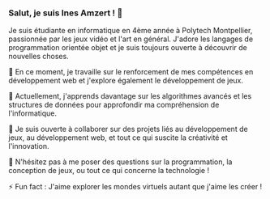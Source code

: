 ### Salut, je suis Ines Amzert ! 👋


Je suis étudiante en informatique en 4ème année à Polytech Montpellier, passionnée par les jeux vidéo et l'art en général. J'adore les langages de programmation orientée objet et je suis toujours ouverte à découvrir de nouvelles choses.

🔭 En ce moment, je travaille sur le renforcement de mes compétences en développement web et j'explore également le développement de jeux.

🌱 Actuellement, j'apprends davantage sur les algorithmes avancés et les structures de données pour approfondir ma compréhension de l'informatique.

👯 Je suis ouverte à collaborer sur des projets liés au développement de jeux, au développement web, et tout ce qui suscite la créativité et l'innovation.

💬 N'hésitez pas à me poser des questions sur la programmation, la conception de jeux, ou tout ce qui concerne la technologie !

⚡ Fun fact : J'aime explorer les mondes virtuels autant que j'aime les créer !

